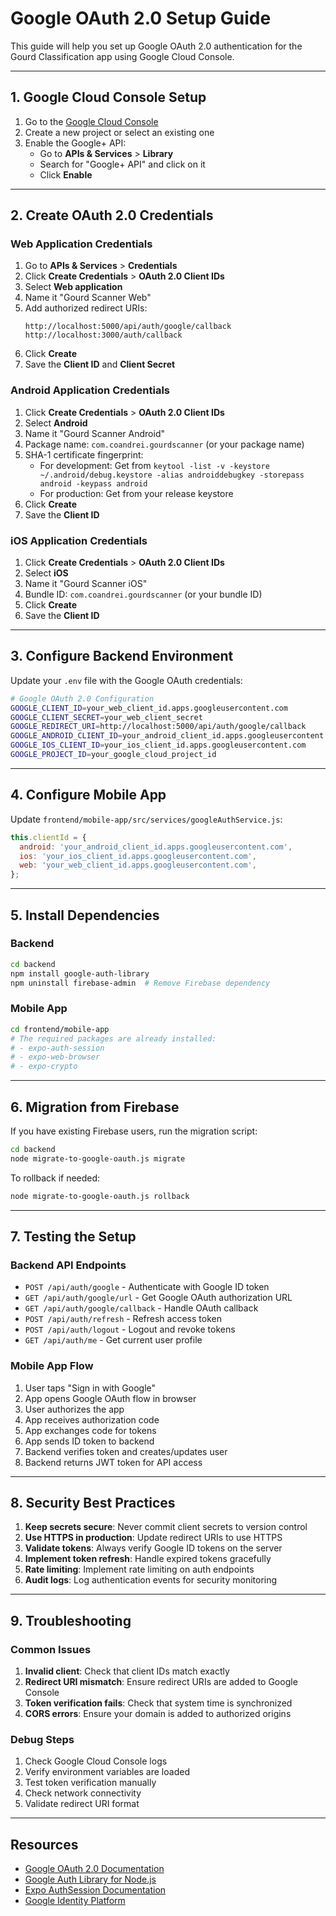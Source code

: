 # Google OAuth 2.0 Setup Guide

This guide will help you set up Google OAuth 2.0 authentication for the Gourd Classification app using Google Cloud Console.

---

## 1. Google Cloud Console Setup

1. Go to the [Google Cloud Console](https://console.cloud.google.com/)
2. Create a new project or select an existing one
3. Enable the Google+ API:
   - Go to **APIs & Services** > **Library**
   - Search for "Google+ API" and click on it
   - Click **Enable**

---

## 2. Create OAuth 2.0 Credentials

### Web Application Credentials
1. Go to **APIs & Services** > **Credentials**
2. Click **Create Credentials** > **OAuth 2.0 Client IDs**
3. Select **Web application**
4. Name it "Gourd Scanner Web"
5. Add authorized redirect URIs:
   ```
   http://localhost:5000/api/auth/google/callback
   http://localhost:3000/auth/callback
   ```
6. Click **Create**
7. Save the **Client ID** and **Client Secret**

### Android Application Credentials
1. Click **Create Credentials** > **OAuth 2.0 Client IDs**
2. Select **Android**
3. Name it "Gourd Scanner Android"
4. Package name: `com.coandrei.gourdscanner` (or your package name)
5. SHA-1 certificate fingerprint:
   - For development: Get from `keytool -list -v -keystore ~/.android/debug.keystore -alias androiddebugkey -storepass android -keypass android`
   - For production: Get from your release keystore
6. Click **Create**
7. Save the **Client ID**

### iOS Application Credentials
1. Click **Create Credentials** > **OAuth 2.0 Client IDs**
2. Select **iOS**
3. Name it "Gourd Scanner iOS"
4. Bundle ID: `com.coandrei.gourdscanner` (or your bundle ID)
5. Click **Create**
6. Save the **Client ID**

---

## 3. Configure Backend Environment

Update your `.env` file with the Google OAuth credentials:

```bash
# Google OAuth 2.0 Configuration
GOOGLE_CLIENT_ID=your_web_client_id.apps.googleusercontent.com
GOOGLE_CLIENT_SECRET=your_web_client_secret
GOOGLE_REDIRECT_URI=http://localhost:5000/api/auth/google/callback
GOOGLE_ANDROID_CLIENT_ID=your_android_client_id.apps.googleusercontent.com
GOOGLE_IOS_CLIENT_ID=your_ios_client_id.apps.googleusercontent.com
GOOGLE_PROJECT_ID=your_google_cloud_project_id
```

---

## 4. Configure Mobile App

Update `frontend/mobile-app/src/services/googleAuthService.js`:

```javascript
this.clientId = {
  android: 'your_android_client_id.apps.googleusercontent.com',
  ios: 'your_ios_client_id.apps.googleusercontent.com',
  web: 'your_web_client_id.apps.googleusercontent.com',
};
```

---

## 5. Install Dependencies

### Backend
```bash
cd backend
npm install google-auth-library
npm uninstall firebase-admin  # Remove Firebase dependency
```

### Mobile App
```bash
cd frontend/mobile-app
# The required packages are already installed:
# - expo-auth-session
# - expo-web-browser
# - expo-crypto
```

---

## 6. Migration from Firebase

If you have existing Firebase users, run the migration script:

```bash
cd backend
node migrate-to-google-oauth.js migrate
```

To rollback if needed:
```bash
node migrate-to-google-oauth.js rollback
```

---

## 7. Testing the Setup

### Backend API Endpoints
- `POST /api/auth/google` - Authenticate with Google ID token
- `GET /api/auth/google/url` - Get Google OAuth authorization URL
- `GET /api/auth/google/callback` - Handle OAuth callback
- `POST /api/auth/refresh` - Refresh access token
- `POST /api/auth/logout` - Logout and revoke tokens
- `GET /api/auth/me` - Get current user profile

### Mobile App Flow
1. User taps "Sign in with Google"
2. App opens Google OAuth flow in browser
3. User authorizes the app
4. App receives authorization code
5. App exchanges code for tokens
6. App sends ID token to backend
7. Backend verifies token and creates/updates user
8. Backend returns JWT token for API access

---

## 8. Security Best Practices

1. **Keep secrets secure**: Never commit client secrets to version control
2. **Use HTTPS in production**: Update redirect URIs to use HTTPS
3. **Validate tokens**: Always verify Google ID tokens on the server
4. **Implement token refresh**: Handle expired tokens gracefully
5. **Rate limiting**: Implement rate limiting on auth endpoints
6. **Audit logs**: Log authentication events for security monitoring

---

## 9. Troubleshooting

### Common Issues

1. **Invalid client**: Check that client IDs match exactly
2. **Redirect URI mismatch**: Ensure redirect URIs are added to Google Console
3. **Token verification fails**: Check that system time is synchronized
4. **CORS errors**: Ensure your domain is added to authorized origins

### Debug Steps

1. Check Google Cloud Console logs
2. Verify environment variables are loaded
3. Test token verification manually
4. Check network connectivity
5. Validate redirect URI format

---

## Resources

- [Google OAuth 2.0 Documentation](https://developers.google.com/identity/protocols/oauth2)
- [Google Auth Library for Node.js](https://github.com/googleapis/google-auth-library-nodejs)
- [Expo AuthSession Documentation](https://docs.expo.dev/versions/latest/sdk/auth-session/)
- [Google Identity Platform](https://developers.google.com/identity)